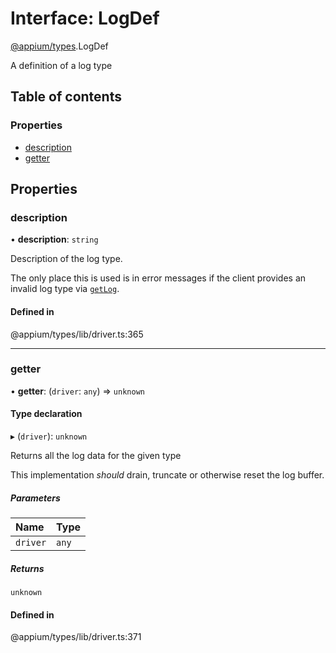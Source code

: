 # Interface: LogDef

[@appium/types](../modules/appium_types.md).LogDef

A definition of a log type

## Table of contents

### Properties

- [description](appium_types.LogDef.md#description)
- [getter](appium_types.LogDef.md#getter)

## Properties

### description

• **description**: `string`

Description of the log type.

The only place this is used is in error messages if the client provides an invalid log type
via [`getLog`](appium_types.ILogCommands.md#getlog).

#### Defined in

@appium/types/lib/driver.ts:365

___

### getter

• **getter**: (`driver`: `any`) => `unknown`

#### Type declaration

▸ (`driver`): `unknown`

Returns all the log data for the given type

This implementation *should* drain, truncate or otherwise reset the log buffer.

##### Parameters

| Name | Type |
| :------ | :------ |
| `driver` | `any` |

##### Returns

`unknown`

#### Defined in

@appium/types/lib/driver.ts:371
